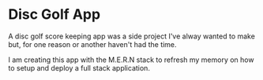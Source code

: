 # Disc Golf App

A disc golf score keeping app was a side project I've alway wanted to make but, for one reason or another haven't had the time.

I am creating this app with the M.E.R.N stack to refresh my memory on how to setup and deploy a full stack application.
